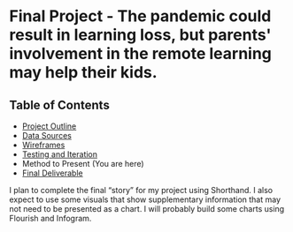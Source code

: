 # Final Project - The pandemic could result in learning loss, but parents' involvement in the remote learning may help their kids.
## Table of Contents
  * [Project Outline](project-outline.md)
  * [Data Sources](data-sources.md)
  * [Wireframes](/wireframes.md)
  * [Testing and Iteration](/testing-and-iteration.md)
  * Method to Present (You are here)
  * [Final Deliverable](/final-deliverable.md)

I plan to complete the final “story” for my project using Shorthand. I also expect to use some visuals that show supplementary information that may not need to be presented as a chart. I will probably build some charts using Flourish and Infogram.
